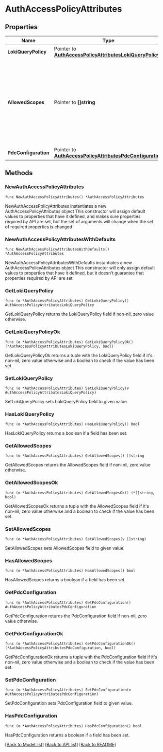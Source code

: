 # AuthAccessPolicyAttributes

## Properties

Name | Type | Description | Notes
------------ | ------------- | ------------- | -------------
**LokiQueryPolicy** | Pointer to [**AuthAccessPolicyAttributesLokiQueryPolicy**](AuthAccessPolicyAttributesLokiQueryPolicy.md) |  | [optional] 
**AllowedScopes** | Pointer to **[]string** | List of scopes allowed to be signed by an access policy (required if the access policy contains &#x60;grafana-id-token:sign&#x60;).  | [optional] 
**PdcConfiguration** | Pointer to [**AuthAccessPolicyAttributesPdcConfiguration**](AuthAccessPolicyAttributesPdcConfiguration.md) |  | [optional] 

## Methods

### NewAuthAccessPolicyAttributes

`func NewAuthAccessPolicyAttributes() *AuthAccessPolicyAttributes`

NewAuthAccessPolicyAttributes instantiates a new AuthAccessPolicyAttributes object
This constructor will assign default values to properties that have it defined,
and makes sure properties required by API are set, but the set of arguments
will change when the set of required properties is changed

### NewAuthAccessPolicyAttributesWithDefaults

`func NewAuthAccessPolicyAttributesWithDefaults() *AuthAccessPolicyAttributes`

NewAuthAccessPolicyAttributesWithDefaults instantiates a new AuthAccessPolicyAttributes object
This constructor will only assign default values to properties that have it defined,
but it doesn't guarantee that properties required by API are set

### GetLokiQueryPolicy

`func (o *AuthAccessPolicyAttributes) GetLokiQueryPolicy() AuthAccessPolicyAttributesLokiQueryPolicy`

GetLokiQueryPolicy returns the LokiQueryPolicy field if non-nil, zero value otherwise.

### GetLokiQueryPolicyOk

`func (o *AuthAccessPolicyAttributes) GetLokiQueryPolicyOk() (*AuthAccessPolicyAttributesLokiQueryPolicy, bool)`

GetLokiQueryPolicyOk returns a tuple with the LokiQueryPolicy field if it's non-nil, zero value otherwise
and a boolean to check if the value has been set.

### SetLokiQueryPolicy

`func (o *AuthAccessPolicyAttributes) SetLokiQueryPolicy(v AuthAccessPolicyAttributesLokiQueryPolicy)`

SetLokiQueryPolicy sets LokiQueryPolicy field to given value.

### HasLokiQueryPolicy

`func (o *AuthAccessPolicyAttributes) HasLokiQueryPolicy() bool`

HasLokiQueryPolicy returns a boolean if a field has been set.

### GetAllowedScopes

`func (o *AuthAccessPolicyAttributes) GetAllowedScopes() []string`

GetAllowedScopes returns the AllowedScopes field if non-nil, zero value otherwise.

### GetAllowedScopesOk

`func (o *AuthAccessPolicyAttributes) GetAllowedScopesOk() (*[]string, bool)`

GetAllowedScopesOk returns a tuple with the AllowedScopes field if it's non-nil, zero value otherwise
and a boolean to check if the value has been set.

### SetAllowedScopes

`func (o *AuthAccessPolicyAttributes) SetAllowedScopes(v []string)`

SetAllowedScopes sets AllowedScopes field to given value.

### HasAllowedScopes

`func (o *AuthAccessPolicyAttributes) HasAllowedScopes() bool`

HasAllowedScopes returns a boolean if a field has been set.

### GetPdcConfiguration

`func (o *AuthAccessPolicyAttributes) GetPdcConfiguration() AuthAccessPolicyAttributesPdcConfiguration`

GetPdcConfiguration returns the PdcConfiguration field if non-nil, zero value otherwise.

### GetPdcConfigurationOk

`func (o *AuthAccessPolicyAttributes) GetPdcConfigurationOk() (*AuthAccessPolicyAttributesPdcConfiguration, bool)`

GetPdcConfigurationOk returns a tuple with the PdcConfiguration field if it's non-nil, zero value otherwise
and a boolean to check if the value has been set.

### SetPdcConfiguration

`func (o *AuthAccessPolicyAttributes) SetPdcConfiguration(v AuthAccessPolicyAttributesPdcConfiguration)`

SetPdcConfiguration sets PdcConfiguration field to given value.

### HasPdcConfiguration

`func (o *AuthAccessPolicyAttributes) HasPdcConfiguration() bool`

HasPdcConfiguration returns a boolean if a field has been set.


[[Back to Model list]](../README.md#documentation-for-models) [[Back to API list]](../README.md#documentation-for-api-endpoints) [[Back to README]](../README.md)


